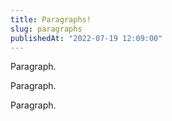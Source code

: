 ```yaml
---
title: Paragraphs!
slug: paragraphs
publishedAt: "2022-07-19 12:09:00"
---
```

Paragraph.

Paragraph.

Paragraph.
